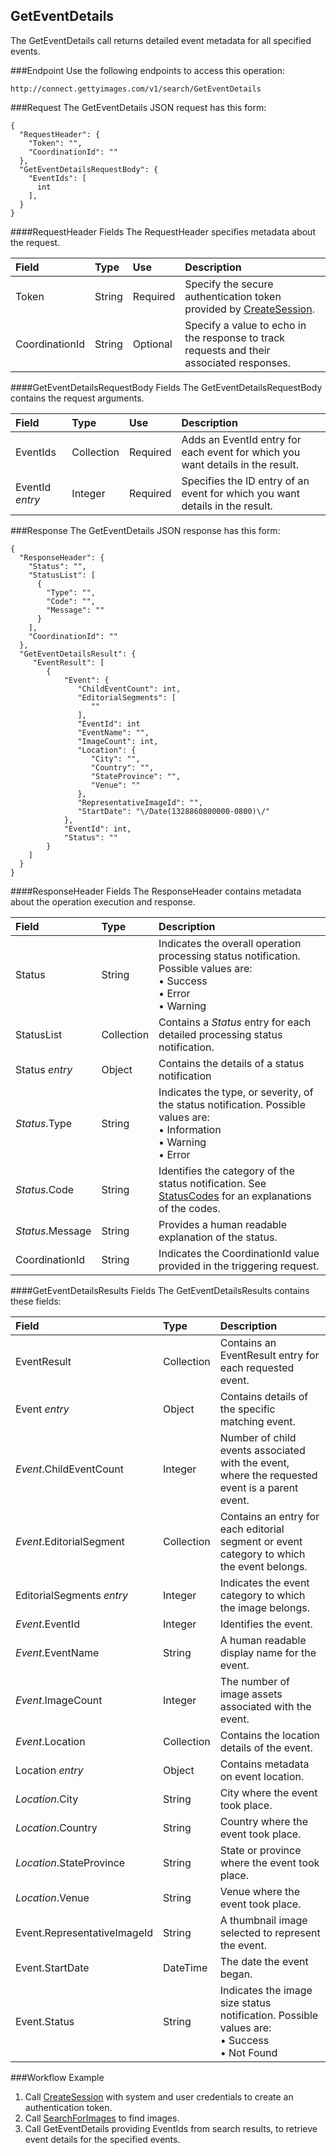 GetEventDetails
---------------
The GetEventDetails call returns detailed event metadata for all specified events.

###Endpoint
Use the following endpoints to access this operation:

	http://connect.gettyimages.com/v1/search/GetEventDetails

###Request
The GetEventDetails JSON request has this form:

	{
	  "RequestHeader": {
	    "Token": "",
	    "CoordinationId": ""
	  },
	  "GetEventDetailsRequestBody": {
	    "EventIds": [
	      int
	    ],
	  }
	}

####RequestHeader Fields
The RequestHeader specifies metadata about the request.

| Field          | Type        | Use          | Description                                                                               |
|:---------------|:------------|:-------------|:------------------------------------------------------------------------------------------|
| Token          | String      | Required     | Specify the secure authentication token provided by [CreateSession][].                        | 
| CoordinationId | String      | Optional     | Specify a value to echo in the response to track requests and their associated responses. |

####GetEventDetailsRequestBody Fields
The GetEventDetailsRequestBody contains the request arguments.

| Field 			| Type 		 | Use 		| Description 																				|
|:------------------|:-----------|:---------|:------------------------------------------------------------------------------------------|
| EventIds 			| Collection | Required	| Adds an EventId entry for each event for which you want details in the result.			|
| EventId _entry_ 	| Integer	 | Required	| Specifies the ID entry of an event for which you want details in the result.				|

###Response
The GetEventDetails JSON response has this form:

	{
	  "ResponseHeader": {
	    "Status": "",
	    "StatusList": [
	      {
	        "Type": "",
	        "Code": "",
	        "Message": ""
	      }
	    ],
	    "CoordinationId": ""
	  },
	  "GetEventDetailsResult": {
	     "EventResult": [
	        {
	            "Event": {
	               "ChildEventCount": int,
	               "EditorialSegments": [
	                  ""
	               ],
	               "EventId": int
	               "EventName": "",
	               "ImageCount": int,
	               "Location": {
	                  "City": "",
	                  "Country": "",
	                  "StateProvince": "",
	                  "Venue": ""
	               },
	               "RepresentativeImageId": "",
	               "StartDate": "\/Date(1328860800000-0800)\/"
	            },
	            "EventId": int,
	            "Status": ""
	        }
	    ]
	  }
	}

####ResponseHeader Fields
The ResponseHeader contains metadata about the operation execution and response.

| Field            | Type        | Description                                                                                                                   |
|:-----------------|:------------|:------------------------------------------------------------------------------------------------------------------------------|
| Status           | String      | Indicates the overall operation processing status notification. Possible values are: <br>• Success <br>• Error <br>• Warning  | 
| StatusList       | Collection  | Contains a _Status_ entry for each detailed processing status notification.                                                   |
| Status _entry_   | Object      | Contains the details of a status notification                                                                                 |
| _Status_.Type    | String      | Indicates the type, or severity, of the status notification. Possible values are: <br>• Information <br>• Warning <br>• Error |
| _Status_.Code    | String      | Identifies the category of the status notification. See [StatusCodes][] for an explanations of the codes.        |
| _Status_.Message | String      | Provides a human readable explanation of the status.                                                                          |
| CoordinationId   | String      | Indicates the CoordinationId value provided in the triggering request.                                                        |

####GetEventDetailsResults Fields
The GetEventDetailsResults contains these fields:

| Field 						| Type 		 | Description 																						|
|:------------------------------|:-----------|:-------------------------------------------------------------------------------------------------|
| EventResult 					| Collection | Contains an EventResult entry for each requested event.											|
| Event _entry_ 				| Object 	 | Contains details of the specific matching event.													|
| _Event_.ChildEventCount 		| Integer 	 | Number of child events associated with the event, where the requested event is a parent event.	|
| _Event_.EditorialSegment 		| Collection | Contains an entry for each editorial segment or event category to which the event belongs.		|
| EditorialSegments _entry_ 	| Integer 	 | Indicates the event category to which the image belongs.											|
| _Event_.EventId 		 		| Integer	 | Identifies the event.																			|
| _Event_.EventName		 		| String	 | A human readable display name for the event.														|
| _Event_.ImageCount			| Integer	 | The number of image assets associated with the event.											|
| _Event_.Location 				| Collection | Contains the location details of the event.														|
| Location _entry_ 				| Object 	 | Contains metadata on event location.																|
| _Location_.City 				| String 	 | City where the event took place.																	|
| _Location_.Country			| String 	 | Country where the event took place.																|
| _Location_.StateProvince		| String 	 | State or province where the event took place.													|
| _Location_.Venue 				| String 	 | Venue where the event took place.																|
| Event.RepresentativeImageId 	| String 	 | A thumbnail image selected to represent the event.												|
| Event.StartDate 			 	| DateTime 	 | The date the event began.																		|
| Event.Status 	 			 	| String 	 | Indicates the image size status notification. Possible values are: <br>• Success <br>• Not Found	|

###Workflow Example
1. Call [CreateSession][] with system and user credentials to create an authentication token.
2. Call [SearchForImages][] to find images.
3. Call GetEventDetails providing EventIds from search results, to retrieve event details for the specified events.


[StatusCodes]: ../../appendix/StatusCodes.md
[CreateCustomer]: ../account/CreateCustomer.md
[CreateSession]: ../session/CreateSession.md
[CreateApplicationSession]: ../session/CreateApplicationSession.md
[GetCountries]: ../data/GetCountries.md
[AddItemsToLightbox]: ../lightbox/AddItemsToLightbox.md
[DeleteItemsFromLightbox]: ../lightbox/DeleteItemsFromLightbox.md
[CreateLightbox]: ../lightbox/CreateLightbox.md
[DeleteLightbox]: ../lightbox/DeleteLightbox.md
[GetLightbox]: ../lightbox/GetLightbox.md
[GetLightboxHeaders]: ../lightbox/GetLightboxHeaders.md
[UpdateLightboxHeader]: ../lightbox/UpdateLightboxHeader.md
[CreateDownloadRequest]: ../download/CreateDownloadRequest.md
[GetImageDownloadAuthorizations]: ../download/GetImageDownloadAuthorizations.md
[GetLargestImageDownloadAuthorizations]: ../download/GetLargestImageDownloadAuthorizations.md
[GetEventDetails]: ../search/GetEventDetails.md
[GetImageDetails]: ../search/GetImageDetails.md
[SearchForImages]: ../search/SearchForImages.md
[SearchForVideos]: ../search/SearchForVideos.md


